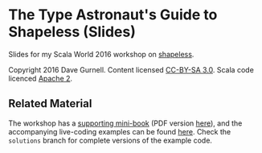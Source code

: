# The Type Astronaut's Guide to Shapeless (Slides)

Slides for my Scala World 2016 workshop on [shapeless][shapeless].

Copyright 2016 Dave Gurnell.
Content licensed [CC-BY-SA 3.0][text-license].
Scala code licenced [Apache 2][code-license].

## Related Material

The workshop has a [supporting mini-book][book] (PDF version [here][pdf]),
and the accompanying live-coding examples can be found [here][code].
Check the `solutions` branch for complete versions of the example code.

[text-license]: https://creativecommons.org/licenses/by-sa/3.0/
[code-license]: http://www.apache.org/licenses/LICENSE-2.0
[shapeless]: https://github.com/milessabin/shapeless
[book]: https://github.com/davegurnell/shapeless-guide
[pdf]: https://github.com/davegurnell/shapeless-guide/blob/develop/dist/shapeless-guide.pdf
[slides]: https://github.com/davegurnell/shapeless-guide-slides
[code]: https://github.com/davegurnell/shapeless-guide-code

